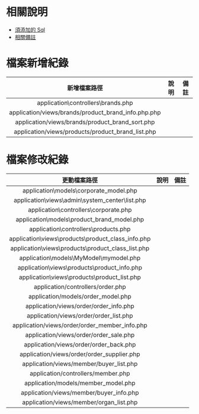 # 相關說明

- [須添加的 Sql](/doc/jhong.addSql.md)
- [相關備註](/doc/jhong.remark.md)

# 檔案新增紀錄

|                    新增檔案路徑                     | 說明 | 備註 |
| :-------------------------------------------------: | :--: | :--: |
|         application\controllers\brands.php          |      |      |
| application/views/brands/product_brand_info.php.php |      |      |
|   application/views/brands/product_brand_sort.php   |      |      |
|  application/views/products/product_brand_list.php  |      |      |

# 檔案修改紀錄

|                   更動檔案路徑                    | 說明 | 備註 |
| :-----------------------------------------------: | :--: | :--: |
|      application\models\corporate_model.php       |      |      |
|  application\views\admin\system_center\list.php   |      |      |
|       application\controllers\corporate.php       |      |      |
|    application\models\product_brand_model.php     |      |      |
|       application\controllers\products.php        |      |      |
| application\views\products\product_class_info.php |      |      |
| application\views\products\product_class_list.php |      |      |
|      application\models\MyModel\mymodel.php       |      |      |
|    application\views\products\product_info.php    |      |      |
|    application\views\products\product_list.php    |      |      |
|         application/controllers/order.php         |      |      |
|        application/models/order_model.php         |      |      |
|      application/views/order/order_info.php       |      |      |
|      application/views/order/order_list.php       |      |      |
|   application/views/order/order_member_info.php   |      |      |
|      application/views/order/order_sale.php       |      |      |
|      application/views/order/order_back.php       |      |      |
|    application/views/order/order_supplier.php     |      |      |
|      application/views/member/buyer_list.php      |      |      |
|        application/controllers/member.php         |      |      |
|        application/models/member_model.php        |      |      |
|      application/views/member/buyer_info.php      |      |      |
|      application/views/member/organ_list.php      |      |      |
  
